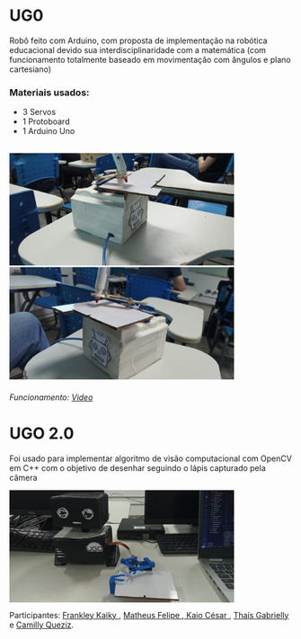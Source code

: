 # UG0
 Robô feito com Arduino, com proposta de implementação na robótica educacional devido sua interdisciplinaridade com a matemática (com funcionamento totalmente baseado em movimentação com ângulos e plano cartesiano)

 <h3>Materiais usados:</h3> 
 <ul>
   <li>3 Servos</li>
   <li>1 Protoboard</li>
   <li>1 Arduino Uno</li>
 </ul>
 
 <br/>
 
 <div style="display: inline_block">
<img width=400px height=200px src= './images/Ugin.jpg' alt= 'UG0'>
<img width=400px height=200px src= './images/ugin2.jpg' alt= 'UG0'>
 </div>
  
  <h6> Funcionamento: <a href="https://www.youtube.com/shorts/5RN0mQ5cIJ4">Video</a></h6>
 
 # UGO 2.0
  Foi usado para implementar algoritmo de visão computacional com OpenCV em C++ com o objetivo de desenhar seguindo o lápis capturado pela câmera
  
  <div style="display: inline_block">
   <img align="center" width=400px height=200px src= './images/ugo2.jpeg' alt= 'UG0'>
 </div>
 
 Participantes:  <a href= "https://github.com/Franky03"> Frankley Kaiky </a>, <a href= "https://github.com/MatheusFelipeLS"> Matheus Felipe </a>,<a href= "https://github.com/kaiocesarb15"> Kaio César </a>, <a href= "https://github.com/GabriellyMarques02"> Thaís Gabrielly </a> e <a href="https://github.com/CamillyQueziz">Camilly Queziz</a>.
